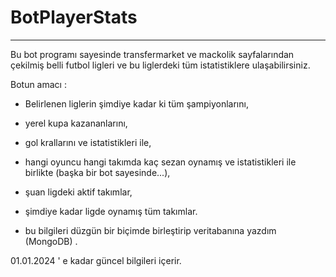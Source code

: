 # BotPlayerStats

------------------------------------------------------------------------------------

Bu bot programı sayesinde transfermarket ve mackolik sayfalarından çekilmiş belli futbol ligleri ve bu liglerdeki tüm istatistiklere ulaşabilirsiniz.

Botun amacı :

* Belirlenen liglerin şimdiye kadar ki tüm şampiyonlarını,
* yerel kupa kazananlarını,
* gol krallarını ve istatistikleri ile,
* hangi oyuncu hangi takımda kaç sezan oynamış ve istatistikleri ile birlikte (başka bir bot sayesinde...),
* şuan ligdeki aktif takımlar,
* şimdiye kadar ligde oynamış tüm takımlar.

* bu bilgileri düzgün bir biçimde birleştirip veritabanına yazdım (MongoDB) .

01.01.2024 ' e kadar güncel bilgileri içerir.
